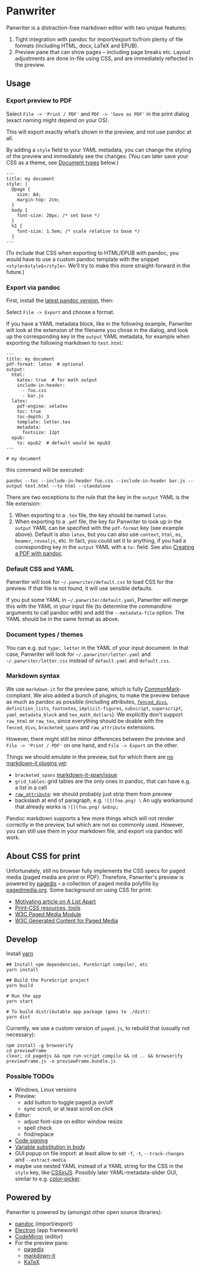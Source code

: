 # Panwriter

Panwriter is a distraction-free markdown editor with two unique features:

1. Tight integration with pandoc for import/export to/from plenty of file formats (including HTML, docx, LaTeX and EPUB).
2. Preview pane that can show pages – including page breaks etc. Layout adjustments are done in-file using CSS, and are immediately reflected in the preview.


## Usage

### Export preview to PDF

Select `File -> 'Print / PDF'` and `PDF -> 'Save as PDF'` in the print dialog (exact naming might depend on your OS).

This will export exactly what’s shown in the preview, and not use pandoc at all.

By adding a `style` field to your YAML metadata, you can change the styling of the preview and immediately see the changes. (You can later save your CSS as a theme, see [Document types](#document-types-themes) below.)

    ---
    title: my document
    style: |
      @page {
        size: A4;
        margin-top: 2cm;
      }
      body {
        font-size: 20px; /* set base */
      }
      h1 {
        font-size: 1.5em; /* scale relative to base */
      }
    ---

(To include that CSS when exporting to HTML/EPUB with pandoc, you would have to use a custom pandoc template with the snippet `<style>$style$</style>`. We’ll try to make this more straight-forward in the future.)

### Export via pandoc

First, install the [latest pandoc version](https://github.com/jgm/pandoc/releases), then:

Select `File -> Export` and choose a format.

If you have a YAML metadata block, like in the following example, Panwriter will look at the extension of the filename you chose in the dialog, and look up the corresponding key in the `output` YAML metadata, for example when exporting the following markdown to `test.html`:

    ---
    title: my document
    pdf-format: latex  # optional
    output:
      html:
        katex: true  # for math output
        include-in-header:
          - foo.css
          - bar.js
      latex:
        pdf-engine: xelatex
        toc: true
        toc-depth: 3
        template: letter.tex
        metadata:
          fontsize: 12pt
      epub:
        to: epub2  # default would be epub3
    ---

    # my document

this command will be executed:

    pandoc --toc --include-in-header foo.css --include-in-header bar.js --output test.html --to html --standalone

There are two exceptions to the rule that the key in the `output` YAML is the file extension:

1. When exporting to a `.tex` file, the key should be named `latex`.
2. When exporting to a `.pdf` file, the key for Panwriter to look up in the `output` YAML can be specified with the `pdf-format` key (see example above). Default is also `latex`, but you can also use `context`, `html`, `ms`, `beamer`, `revealjs`, etc.  In fact, you could set it to anything, if you had a corresponding key in the `output` YAML with a `to:` field. See also [Creating a PDF with pandoc](http://pandoc.org/MANUAL.html#creating-a-pdf).

### Default CSS and YAML

Panwriter will look for `~/.panwriter/default.css` to load CSS for the preview. If that file is not found, it will use sensible defaults.

If you put some YAML in `~/.panwriter/default.yaml`, Panwriter will merge this with the YAML in your input file (to determine the commandline arguments to call pandoc with) and add the `--metadata-file` option. The YAML should be in the same format as above.

### Document types / themes

You can e.g. put `type: letter` in the YAML of your input document. In that case, Panwriter will look for `~/.panwriter/letter.yaml` and `~/.panwriter/letter.css` instead of `default.yaml` and `default.css`.

### Markdown syntax

We use `markdown-it` for the preview pane, which is fully [CommonMark](https://commonmark.org/)-compliant. We also added a bunch of plugins, to make the preview behave as much as pandoc as possible (including attributes, [`fenced_divs`](http://pandoc.org/MANUAL.html#extension-fenced_divs), `definition_lists`, `footnotes`, `implicit-figures`, `subscript`, `superscript`, `yaml_metadata_block` and `tex_math_dollars`). We explicitly don't support `raw_html` or `raw_tex`, since everything should be doable with the `fenced_divs`, `bracketed_spans` and `raw_attribute` extensions.

However, there might still be minor differences between the preview and `File -> 'Print / PDF'` on one hand, and `File -> Export` on the other.

Things we should emulate in the preview, but for which there are [no markdown-it plugins yet](https://github.com/atom-community/markdown-preview-plus/wiki/markdown-it-vs.-pandoc):

- `bracketed_spans` [markdown-it-span/issue](https://github.com/pnewell/markdown-it-span/issues/2)
- `grid_tables`: grid tables are the only ones in pandoc, that can have e.g. a list in a cell
- [`raw_attribute`](http://pandoc.org/MANUAL.html#extension-raw_attribute): we should probably just strip them from preview
- backslash at end of paragraph, e.g. `![](foo.png) \` An ugly workaround that already works is `![](foo.png) &nbsp;`

Pandoc markdown supports a few more things which will not render correctly in the preview, but which are not so commonly used. However, you can still use them in your markdown file, and export via pandoc will work.


## About CSS for print

Unfortunately, still no browser fully implements the CSS specs for paged media (paged media are print or PDF). Therefore, Panwriter's preview is powered by [pagedjs](https://gitlab.pagedmedia.org/tools/pagedjs) – a collection of paged media polyfills by [pagedmedia.org](https://pagedmedia.org). Some background on using CSS for print:

- [Motivating article on A List Apart](https://alistapart.com/article/building-books-with-css3)
- [Print-CSS resources, tools](https://print-css.rocks)
- [W3C Paged Media Module](https://www.w3.org/TR/css-page-3/)
- [W3C Generated Content for Paged Media](https://www.w3.org/TR/css-gcpm-3/)


## Develop

Install [yarn](https://yarnpkg.com/)

    ## Install npm dependencies, PureScript compiler, etc
    yarn install

    ## Build the PureScript project
    yarn build

    # Run the app
    yarn start

    # To build distributable app package (goes to ./dist):
    yarn dist


Currently, we use a custom version of `paged.js`, to rebuild that (usually not necessary):

    npm install -g browserify
    cd previewFrame
    clear; cd pagedjs && npm run-script compile && cd .. && browserify previewFrame.js -o previewFrame.bundle.js

### Possible TODOs

- Windows, Linux versions
- Preview:
    - add button to toggle paged.js on/off
    - sync scroll, or at least scroll on click
- Editor:
    - adjust font-size on editor window resize
    - spell check
    - find/replace
- [Code signing](https://www.electron.build/code-signing)
- [Variable substitution in body](https://github.com/jgm/pandoc/issues/1950#issuecomment-427671251)
- GUI popup on file import: at least allow to set `-f`, `-t`, `--track-changes` and `--extract-media`
- maybe use nested YAML instead of a YAML string for the CSS in the `style` key, like [CSSinJS](http://cssinjs.org). Possibly later YAML-metadata-slider GUI, similar to e.g. [color-picker](https://easylogic.github.io/codemirror-colorpicker/).


## Powered by

Panwriter is powered by (amongst other open source libraries):

- [pandoc](http://pandoc.org/MANUAL.html) (import/export)
- [Electron](https://electronjs.org/docs/tutorial/application-architecture) (app framework)
- [CodeMirror](https://codemirror.net) (editor)
- For the preview pane:
    - [pagedjs](https://gitlab.pagedmedia.org/tools/pagedjs)
    - [markdown-it](https://github.com/markdown-it/markdown-it#markdown-it)
    - [KaTeX](https://katex.org)
